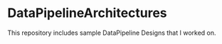 # DataPipelineArchitectures

This repository includes sample DataPipeline Designs that I worked on.
